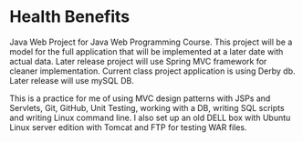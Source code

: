 Health Benefits
==============
Java Web Project for Java Web Programming Course.
This project will be a model for the full application that will be implemented
at a later date with actual data. Later release project will use Spring MVC framework
for cleaner implementation. Current class project application is using Derby db.
Later release will use mySQL DB.

This is a practice for me of using MVC design patterns with JSPs and Servlets, Git, GitHub, Unit Testing,
working with a DB, writing SQL scripts and writing Linux command line. I also set up an old DELL box with
Ubuntu Linux server edition with Tomcat and FTP for testing WAR files.
